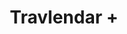 ---
layout: page
title: Travlendar +
description: Android application for scheduling trips and events, with a Java EE server implemented using RESTful architecture and Google Maps APIs
img: assets/img/proj_tplus.jpg
redirect: https://github.com/JustSalva/MelziPinaSalvadore
importance: 6
category: Master's
---